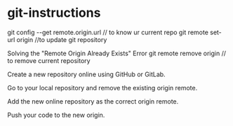 # git-instructions
git config --get remote.origin.url // to know ur current repo
git remote set-url origin <your new repository http link> //to update git repository

Solving the "Remote Origin Already Exists" Error 
git remote remove origin // to remove current repository

Create a new repository online using GitHub or GitLab.

Go to your local repository and remove the existing origin remote.

Add the new online repository as the correct origin remote.

Push your code to the new origin.
